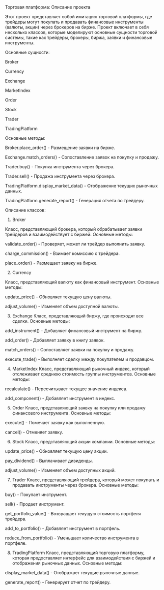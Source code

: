 Торговая платформа: Описание проекта

Этот проект представляет собой имитацию торговой платформы, где трейдеры могут покупать и продавать финансовые инструменты (валюты, акции) через брокеров на бирже. Проект включает в себя несколько классов, которые моделируют основные сущности торговой системы, такие как трейдеры, брокеры, биржа, заявки и финансовые инструменты.

Основные сущности:

Broker

Currency

Exchange

MarketIndex

Order

Stock

Trader

TradingPlatform

Основные методы:

Broker.place_order() - Размещение заявки на бирже.

Exchange.match_orders() - Сопоставление заявок на покупку и продажу.

Trader.buy() - Покупка инструмента через брокера.

Trader.sell() - Продажа инструмента через брокера.

TradingPlatform.display_market_data() - Отображение текущих рыночных данных.

TradingPlatform.generate_report() - Генерация отчета по трейдеру.

Описание классов:

1. Broker

Класс, представляющий брокера, который обрабатывает заявки трейдеров и взаимодействует с биржей. Основные методы:

validate_order() - Проверяет, может ли трейдер выполнить заявку.

charge_commission() - Взимает комиссию с трейдера.

place_order() - Размещает заявку на бирже.

2. Currency

Класс, представляющий валюту как финансовый инструмент. Основные методы:

update_price() - Обновляет текущую цену валюты.

adjust_volume() - Изменяет объем доступной валюты.

3. Exchange
Класс, представляющий биржу, где происходят все сделки. Основные методы:

add_instrument() - Добавляет финансовый инструмент на биржу.

add_order() - Добавляет заявку в книгу заявок.

match_orders() - Сопоставляет заявки на покупку и продажу.

execute_trade() - Выполняет сделку между покупателем и продавцом.

4. MarketIndex
Класс, представляющий рыночный индекс, который отслеживает среднюю стоимость группы инструментов. Основные методы:

recalculate() - Пересчитывает текущее значение индекса.

add_component() - Добавляет инструмент в индекс.

5. Order
Класс, представляющий заявку на покупку или продажу финансового инструмента. Основные методы:

execute() - Помечает заявку как выполненную.

cancel() - Отменяет заявку.

6. Stock
Класс, представляющий акции компании. Основные методы:

update_price() - Обновляет текущую цену акции.

pay_dividend() - Выплачивает дивиденды.

adjust_volume() - Изменяет объем доступных акций.

7. Trader
Класс, представляющий трейдера, который может покупать и продавать инструменты через брокера. Основные методы:

buy() - Покупает инструмент.

sell() - Продает инструмент.

get_portfolio_value() - Возвращает текущую стоимость портфеля трейдера.

add_to_portfolio() - Добавляет инструмент в портфель.

reduce_from_portfolio() - Уменьшает количество инструмента в портфеле.

8. TradingPlatform
Класс, представляющий торговую платформу, которая предоставляет интерфейс для взаимодействия с биржей и отображения рыночных данных. Основные методы:

display_market_data() - Отображает текущие рыночные данные.

generate_report() - Генерирует отчет по трейдеру.
